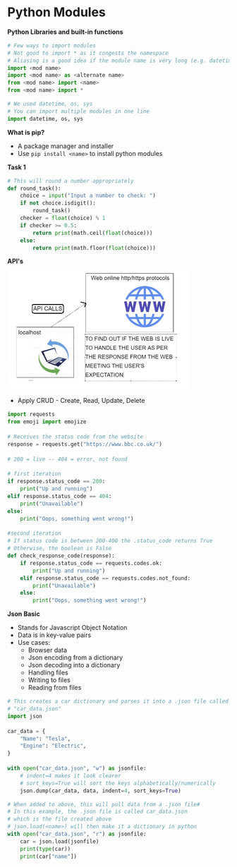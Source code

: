 # Python Modules
**Python Libraries and built-in functions** 
```python
# Few ways to import modules
# Not good to import * as it congests the namespace
# Aliasing is a good idea if the module name is very long (e.g. datetime -> dt)
import <mod name>
import <mod name> as <alternate name>
from <mod name> import <name>
from <mod name> import *
```
```python
# We used datetime, os, sys
# You can import multiple modules in one line
import datetime, os, sys
```
**What is pip?**
- A package manager and installer
- Use ```pip install <name>``` to install python modules


**Task 1**
```python
# This will round a number appropriately
def round_task():
    choice = input("Input a number to check: ")
    if not choice.isdigit():
        round_task() 
    checker = float(choice) % 1
    if checker >= 0.5:
        return print(math.ceil(float(choice)))
    else:
        return print(math.floor(float(choice)))
```


**API's**

![](images/img.png)

- Apply CRUD - Create, Read, Update, Delete

```python
import requests
from emoji import emojize

# Receives the status code from the website
response = requests.get("https://www.bbc.co.uk/")

# 200 = live -- 404 = error, not found

# first iteration
if response.status_code == 200:
    print("Up and running")
elif response.status_code == 404:
    print("Unavailable")
else:
    print("Oops, something went wrong!")

#second iteration
# If status code is between 200-400 the .status_code returns True
# Otherwise, the boolean is False
def check_response_code(response):
    if response.status_code == requests.codes.ok:
        print("Up and running")
    elif response.status_code == requests.codes.not_found:
        print("Unavailable")
    else:
        print("Oops, something went wrong!")
```

**Json Basic**
- Stands for Javascript Object Notation
- Data is in key-value pairs
- Use cases:
    - Browser data
    - Json encoding from a dictionary
    - Json decoding into a dictionary
    - Handling files
    - Writing to files
    - Reading from files

```python
# This creates a car dictionary and parses it into a .json file called
# "car_data.json"
import json

car_data = {
    "Name": "Tesla",
    "Engine": "Electric",
}

with open("car_data.json", "w") as jsonfile:
    # indent=4 makes it look clearer
    # sort_keys=True will sort the keys alphabetically/numerically
    json.dump(car_data, data, indent=4, sort_keys=True)
```

```python
# When added to above, this will pull data from a .json file#
# In this example, the .json file is called car_data.json
# which is the file created above
# json.load(<name>) will then make it a dictionary in python
with open("car_data.json", "r") as jsonfile:
    car = json.load(jsonfile)
    print(type(car))
    print(car["name"])
```